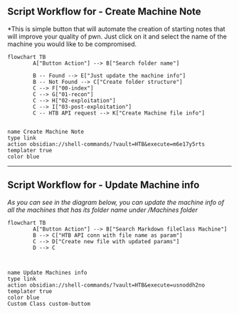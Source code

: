 
## Script Workflow  for  - Create Machine Note

*This is simple button that will automate the creation of starting notes that will improve your quality of pwn. Just click on it and select the name of the machine you would like to be compromised. 


```mermaid
flowchart TB
        A["Button Action"] --> B["Search folder name"]
       
        B -- Found --> E["Just update the machine info"]
        B -- Not Found --> C["Create folder structure"]
        C --> F["00-index"]
        C --> G["01-recon"]
        C --> H["02-exploitation"]
        C --> I["03-post-exploitation"]
        C -- HTB API request --> K["Create Machine file info"]
  
```


```button
name Create Machine Note
type link
action obsidian://shell-commands/?vault=HTB&execute=m6e17y5rts
templater true
color blue
```


---------------------

## Script Workflow  for  - Update Machine info
*As you can see in the diagram below, you can update the machine info of all the machines that has its folder name under /Machines folder*

```mermaid
flowchart TB
        A["Button Action"] --> B["Search Markdown fileClass Machine"]
        B --> C["HTB API conn with file name as param"]
        C --> D["Create new file with updated params"]
		D --> C
        
	
```


```button
name Update Machines info
type link
action obsidian://shell-commands/?vault=HTB&execute=usnoddh2no
templater true
color blue
Custom Class custom-buttom
```







